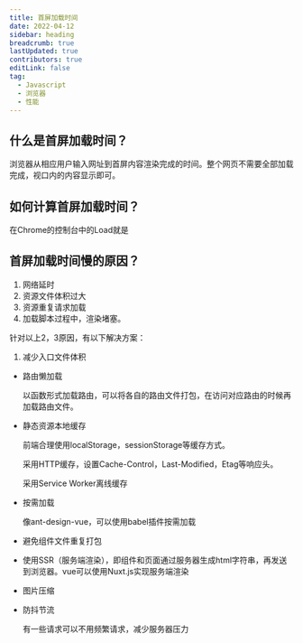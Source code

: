 ```yaml
---
title: 首屏加载时间
date: 2022-04-12
sidebar: heading
breadcrumb: true
lastUpdated: true
contributors: true
editLink: false
tag:
  - Javascript
  - 浏览器
  - 性能
---
```

## 什么是首屏加载时间？

浏览器从相应用户输入网址到首屏内容渲染完成的时间。整个网页不需要全部加载完成，视口内的内容显示即可。

## 如何计算首屏加载时间？

在Chrome的控制台中的Load就是

## 首屏加载时间慢的原因？

1. 网络延时
2. 资源文件体积过大
3. 资源重复请求加载
4. 加载脚本过程中，渲染堵塞。



针对以上2，3原因，有以下解决方案：

1. 减少入口文件体积

* 路由懒加载

  以函数形式加载路由，可以将各自的路由文件打包，在访问对应路由的时候再加载路由文件。

* 静态资源本地缓存

  前端合理使用localStorage，sessionStorage等缓存方式。 

  采用HTTP缓存，设置Cache-Control，Last-Modified，Etag等响应头。

  采用Service Worker离线缓存

* 按需加载

  像ant-design-vue，可以使用babel插件按需加载

* 避免组件文件重复打包

* 使用SSR（服务端渲染），即组件和页面通过服务器生成html字符串，再发送到浏览器。vue可以使用Nuxt.js实现服务端渲染

* 图片压缩

* 防抖节流

  有一些请求可以不用频繁请求，减少服务器压力

  

